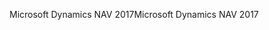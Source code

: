<span data-ttu-id="be3bc-101">Microsoft Dynamics NAV 2017</span><span class="sxs-lookup"><span data-stu-id="be3bc-101">Microsoft Dynamics NAV 2017</span></span>